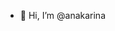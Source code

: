 - 👋 Hi, I’m @anakarina
  

<!---
anakarina032196/anakarina032196 is a ✨ special ✨ repository because its `README.md` (this file) appears on your GitHub profile.
You can click the Preview link to take a look at your changes.
--->
